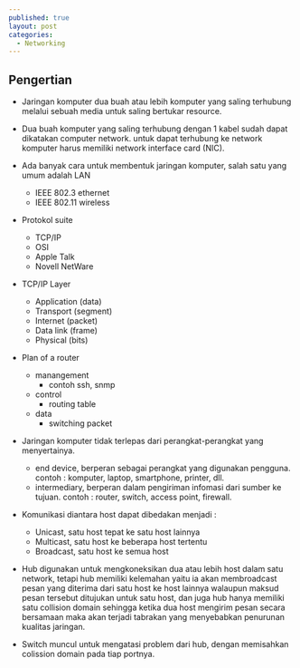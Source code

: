 ```yaml
---
published: true
layout: post
categories:
  - Networking
---
```

## Pengertian

- Jaringan komputer dua buah atau lebih komputer yang saling terhubung melalui sebuah media untuk saling bertukar resource.

- Dua buah komputer yang saling terhubung dengan 1 kabel sudah dapat dikatakan computer network. untuk dapat terhubung ke network komputer harus memiliki network interface card (NIC).

- Ada banyak cara untuk membentuk jaringan komputer, salah satu yang umum adalah LAN
  - IEEE 802.3 ethernet
  - IEEE 802.11 wireless
  
- Protokol suite
  - TCP/IP
  - OSI
  - Apple Talk
  - Novell NetWare
  
- TCP/IP Layer
  - Application (data)
  - Transport (segment)
  - Internet (packet)
  - Data link (frame)
  - Physical (bits)
  
- Plan of a router
  - manangement
    - contoh ssh, snmp
  - control
    - routing table
  - data
    - switching packet

- Jaringan komputer tidak terlepas dari perangkat-perangkat yang menyertainya.
  - end device, berperan sebagai perangkat yang digunakan pengguna. contoh : komputer, laptop, smartphone, printer, dll.
  - intermediary, berperan dalam pengiriman infomasi dari sumber ke tujuan. contoh : router, switch, access point, firewall.

- Komunikasi diantara host dapat dibedakan menjadi :
  - Unicast, satu host tepat ke satu host lainnya
  - Multicast, satu host ke beberapa host tertentu
  - Broadcast, satu host ke semua host 
  
- Hub digunakan untuk mengkoneksikan dua atau lebih host dalam satu network, tetapi hub memiliki kelemahan yaitu ia akan membroadcast pesan yang diterima dari satu host ke host lainnya walaupun maksud pesan tersebut ditujukan untuk satu host, dan juga hub hanya memiliki satu collision domain sehingga ketika dua host mengirim pesan secara bersamaan maka akan terjadi tabrakan yang menyebabkan penurunan kualitas jaringan.

- Switch muncul untuk mengatasi problem dari hub, dengan memisahkan colission domain pada tiap portnya.
